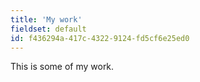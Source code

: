 ```yaml
---
title: 'My work'
fieldset: default
id: f436294a-417c-4322-9124-fd5cf6e25ed0
---
```

This is some of my work.